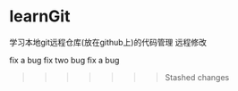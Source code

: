 # learnGit
学习本地git远程仓库(放在github上)的代码管理
远程修改

fix a bug
fix two bug
fix a bug
>>>>>>> Stashed changes
